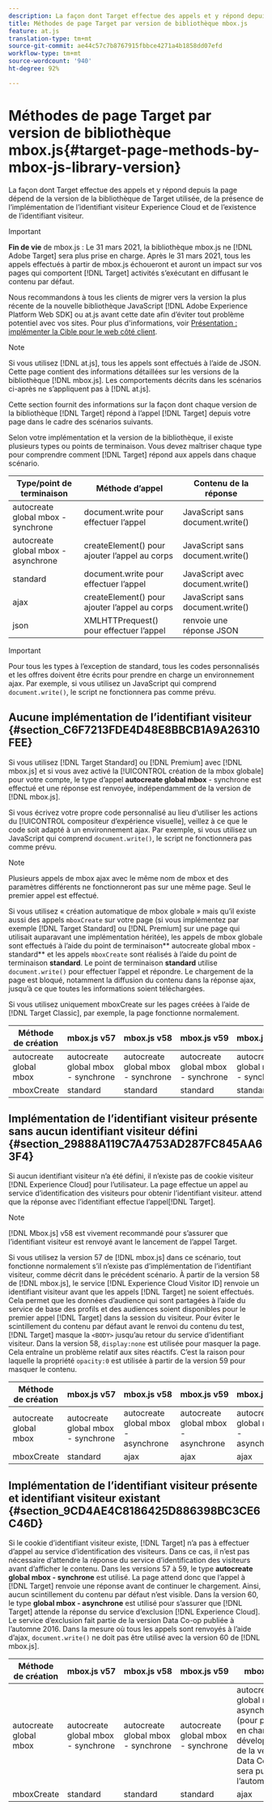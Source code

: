 ```yaml
---
description: La façon dont Target effectue des appels et y répond depuis la page dépend de la version de la bibliothèque de Target utilisée, de la présence de l’implémentation de l’identifiant visiteur Experience Cloud et de l’existence de l’identifiant visiteur.
title: Méthodes de page Target par version de bibliothèque mbox.js
feature: at.js
translation-type: tm+mt
source-git-commit: ae44c57c7b8767915fbbce4271a4b1858dd07efd
workflow-type: tm+mt
source-wordcount: '940'
ht-degree: 92%

---
```



# Méthodes de page Target par version de bibliothèque mbox.js{#target-page-methods-by-mbox-js-library-version}

La façon dont Target effectue des appels et y répond depuis la page dépend de la version de la bibliothèque de Target utilisée, de la présence de l’implémentation de l’identifiant visiteur Experience Cloud et de l’existence de l’identifiant visiteur.

>[!IMPORTANT]
>
>**Fin de vie** de mbox.js : Le 31 mars 2021, la bibliothèque mbox.js ne  [!DNL Adobe Target] sera plus prise en charge. Après le 31 mars 2021, tous les appels effectués à partir de mbox.js échoueront et auront un impact sur vos pages qui comportent [!DNL Target] activités s’exécutant en diffusant le contenu par défaut.
>
>Nous recommandons à tous les clients de migrer vers la version la plus récente de la nouvelle bibliothèque JavaScript [!DNL Adobe Experience Platform Web SDK] ou at.js avant cette date afin d’éviter tout problème potentiel avec vos sites. Pour plus d&#39;informations, voir [Présentation : implémenter la Cible pour le web côté client](/help/c-implementing-target/c-implementing-target-for-client-side-web/implement-target-for-client-side-web.md).

>[!NOTE]
>
>Si vous utilisez [!DNL at.js], tous les appels sont effectués à l’aide de JSON. Cette page contient des informations détaillées sur les versions de la bibliothèque [!DNL mbox.js]. Les comportements décrits dans les scénarios ci-après ne s’appliquent pas à [!DNL at.js].

Cette section fournit des informations sur la façon dont chaque version de la bibliothèque [!DNL Target] répond à l’appel [!DNL Target] depuis votre page dans le cadre des scénarios suivants.

Selon votre implémentation et la version de la bibliothèque, il existe plusieurs types ou points de terminaison. Vous devez maîtriser chaque type pour comprendre comment [!DNL Target] répond aux appels dans chaque scénario.

| Type/point de terminaison | Méthode d’appel | Contenu de la réponse |
|--- |--- |--- |
| autocreate global mbox - synchrone | document.write pour effectuer l’appel | JavaScript sans document.write() |
| autocreate global mbox - asynchrone | createElement() pour ajouter l’appel au corps | JavaScript sans document.write() |
| standard | document.write pour effectuer l’appel | JavaScript avec document.write() |
| ajax | createElement() pour ajouter l’appel au corps | JavaScript sans document.write() |
| json | XMLHTTPrequest() pour effectuer l’appel | renvoie une réponse JSON |

>[!IMPORTANT]
>
>Pour tous les types à l’exception de standard, tous les codes personnalisés et les offres doivent être écrits pour prendre en charge un environnement ajax. Par exemple, si vous utilisez un JavaScript qui comprend `document.write()`, le script ne fonctionnera pas comme prévu.

## Aucune implémentation de l’identifiant visiteur {#section_C6F7213FDE4D48E8BBCB1A9A26310FEE}

Si vous utilisez [!DNL Target Standard] ou [!DNL Premium] avec [!DNL mbox.js] et si vous avez activé la [!UICONTROL création de la mbox globale] pour votre compte, le type d’appel **autocreate global mbox** - synchrone est effectué et une réponse est renvoyée, indépendamment de la version de [!DNL mbox.js].

Si vous écrivez votre propre code personnalisé au lieu d’utiliser les actions du [!UICONTROL compositeur d’expérience visuelle], veillez à ce que le code soit adapté à un environnement ajax. Par exemple, si vous utilisez un JavaScript qui comprend `document.write()`, le script ne fonctionnera pas comme prévu.

>[!NOTE]
>
>Plusieurs appels de mbox ajax avec le même nom de mbox et des paramètres différents ne fonctionneront pas sur une même page. Seul le premier appel est effectué.

Si vous utilisez « création automatique de mbox globale » mais qu’il existe aussi des appels `mboxCreate` sur votre page (si vous implémentez par exemple [!DNL Target Standard] ou [!DNL Premium] sur une page qui utilisait auparavant une implémentation héritée), les appels de mbox globale sont effectués à l’aide du point de terminaison** autocreate global mbox - standard** et les appels `mboxCreate` sont réalisés à l’aide du point de terminaison **standard**. Le point de terminaison **standard** utilise `document.write()` pour effectuer l’appel et répondre. Le chargement de la page est bloqué, notamment la diffusion du contenu dans la réponse ajax, jusqu’à ce que toutes les informations soient téléchargées.

Si vous utilisez uniquement mboxCreate sur les pages créées à l’aide de [!DNL Target Classic], par exemple, la page fonctionne normalement.

| Méthode de création | mbox.js v57 | mbox.js v58 | mbox.js v59 | mbox.js v60 |
|---|---|---|---|---|
| autocreate global mbox | autocreate global mbox - synchrone | autocreate global mbox - synchrone | autocreate global mbox - synchrone | autocreate global mbox - synchrone |
| mboxCreate | standard | standard | standard | standard |

## Implémentation de l’identifiant visiteur présente sans aucun identifiant visiteur défini {#section_29888A119C7A4753AD287FC845AA63F4}

Si aucun identifiant visiteur n’a été défini, il n’existe pas de cookie visiteur [!DNL Experience Cloud] pour l’utilisateur. La page effectue un appel au service d’identification des visiteurs pour obtenir l’identifiant visiteur. attend que la réponse avec l’identifiant effectue l’appel[!DNL Target].

>[!NOTE]
>
>[!DNL Mbox.js] v58 est vivement recommandé pour s’assurer que l’identifiant visiteur est renvoyé avant le lancement de l’appel Target.

Si vous utilisez la version 57 de [!DNL mbox.js] dans ce scénario, tout fonctionne normalement s’il n’existe pas d’implémentation de l’identifiant visiteur, comme décrit dans le précédent scénario. À partir de la version 58 de [!DNL mbox.js], le service [!DNL Experience Cloud Visitor ID] renvoie un identifiant visiteur avant que les appels [!DNL Target] ne soient effectués. Cela permet que les données d’audience qui sont partagées à l’aide du service de base des profils et des audiences soient disponibles pour le premier appel [!DNL Target] dans la session du visiteur. Pour éviter le scintillement du contenu par défaut avant le renvoi du contenu du test, [!DNL Target] masque la `<BODY>` jusqu’au retour du service d’identifiant visiteur. Dans la version 58, `display:none` est utilisée pour masquer la page. Cela entraîne un problème relatif aux sites réactifs. C’est la raison pour laquelle la propriété `opacity:0` est utilisée à partir de la version 59 pour masquer le contenu.

| Méthode de création | mbox.js v57 | mbox.js v58 | mbox.js v59 | mbox.js v60 |
|---|---|---|---|---|
| autocreate global mbox | autocreate global mbox - synchrone | autocreate global mbox - asynchrone | autocreate global mbox - asynchrone | autocreate global mbox - asynchrone |
| mboxCreate | standard | ajax | ajax | ajax |

## Implémentation de l’identifiant visiteur présente et identifiant visiteur existant  {#section_9CD4AE4C8186425D886398BC3CE6C46D}

Si le cookie d’identifiant visiteur existe, [!DNL Target] n’a pas à effectuer d’appel au service d’identification des visiteurs. Dans ce cas, il n’est pas nécessaire d’attendre la réponse du service d’identification des visiteurs avant d’afficher le contenu. Dans les versions 57 à 59, le type **autocreate global mbox - synchrone** est utilisé. La page attend donc que l’appel à [!DNL Target] renvoie une réponse avant de continuer le chargement. Ainsi, aucun scintillement du contenu par défaut n’est visible. Dans la version 60, le type **global mbox - asynchrone** est utilisé pour s’assurer que [!DNL Target] attende la réponse du service d’exclusion [!DNL Experience Cloud]. Le service d’exclusion fait partie de la version Data Co-op publiée à l’automne 2016. Dans la mesure où tous les appels sont renvoyés à l’aide d’ajax, `document.write()` ne doit pas être utilisé avec la version 60 de [!DNL mbox.js].

| Méthode de création | mbox.js v57 | mbox.js v58 | mbox.js v59 | mbox.js v60 |
|---|---|---|---|---|
| autocreate global mbox | autocreate global mbox - synchrone | autocreate global mbox - synchrone | autocreate global mbox - synchrone | autocreate global mbox - asynchrone (pour prendre en charge de développement de la version de Data Co-op qui sera publiée à l’automne 2016) |
| mboxCreate | standard | standard | standard | ajax |